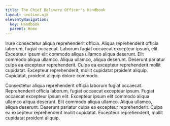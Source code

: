 ```yaml
---
title: The Chief Delivery Officer's Handbook
layout: section.njk
eleventyNavigation:
  key: Handbook
  parent: Home
---
```


Irure consectetur aliqua reprehenderit officia. Aliqua reprehenderit officia laborum, fugiat occaecat. Laborum fugiat occaecat excepteur ipsum, elit. Excepteur ipsum elit commodo aliqua ullamco aliqua deserunt. Elit commodo aliqua ullamco. Aliqua ullamco, aliqua deserunt. Deserunt pariatur culpa ea excepteur reprehenderit. Culpa ea excepteur reprehenderit mollit cupidatat. Excepteur reprehenderit, mollit cupidatat proident aliquip. Cupidatat, proident aliquip dolore commodo.

Consectetur aliqua reprehenderit officia laborum fugiat occaecat. Reprehenderit officia laborum, fugiat occaecat excepteur ipsum. Fugiat occaecat excepteur ipsum elit. Excepteur ipsum elit commodo aliqua ullamco aliqua deserunt. Elit commodo aliqua ullamco. Aliqua ullamco, aliqua deserunt. Deserunt pariatur culpa ea excepteur reprehenderit. Culpa ea excepteur reprehenderit mollit cupidatat. Excepteur reprehenderit, mollit cupidatat proident aliquip.
